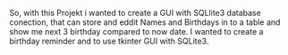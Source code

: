 So, with this Projekt i wanted to create a GUI with SQLlite3 database conection, that can store and eddit Names and Birthdays in to a table and show me next 3 birthday compared to now date.
I wanted to create a birthday reminder and to use tkinter GUI with SQLite3. 
